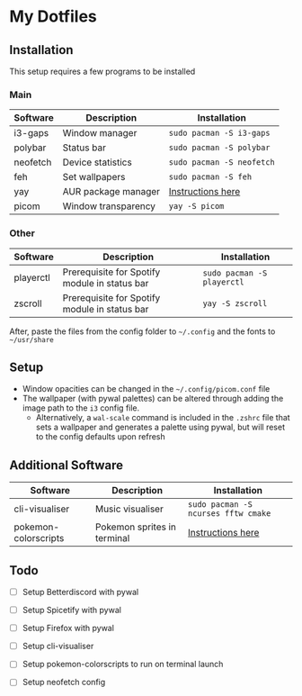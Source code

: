 # My Dotfiles



## Installation
This setup requires a few programs to be installed
### Main
| Software | Description | Installation |
| --- | --- | --- |
| i3-gaps | Window manager | `sudo pacman -S i3-gaps` |
| polybar | Status bar| `sudo pacman -S polybar` |
| neofetch | Device statistics| `sudo pacman -S neofetch` |
| feh | Set wallpapers | `sudo pacman -S feh` |
| yay | AUR package manager | [Instructions here](https://github.com/Jguer/yay) |
| picom | Window transparency | `yay -S picom` |

### Other
| Software | Description | Installation |
| --- | --- | --- |
| playerctl | Prerequisite for Spotify module in status bar | `sudo pacman -S playerctl` |
| zscroll | Prerequisite for Spotify module in status bar | `yay -S zscroll` |

After, paste the files from the config folder to `~/.config` and the fonts to `~/usr/share`


## Setup
- Window opacities can be changed in the `~/.config/picom.conf` file
- The wallpaper (with pywal palettes) can be altered through adding the image path to the `i3` config file. 
  - Alternatively, a `wal-scale` command is included in the `.zshrc` file that sets a wallpaper and generates a palette using pywal, but will reset to the config defaults upon refresh

## Additional Software
| Software | Description | Installation |
| --- | --- | --- |
| cli-visualiser | Music visualiser | `sudo pacman -S ncurses fftw cmake`
| pokemon-colorscripts  | Pokemon sprites in terminal | [Instructions here](https://gitlab.com/phoneybadger/pokemon-colorscripts) |

## Todo
 - [ ] Setup Betterdiscord with pywal
 - [ ] Setup Spicetify with pywal
 - [ ] Setup Firefox with pywal
 - [ ] Setup cli-visualiser
 - [ ] Setup pokemon-colorscripts to run on terminal launch
 - [ ] Setup neofetch config

